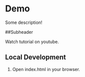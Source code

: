 # Demo

Some description!

##Subheader

Watch tutorial on youtube.
## Local Development

1. Open index.html in your browser.
